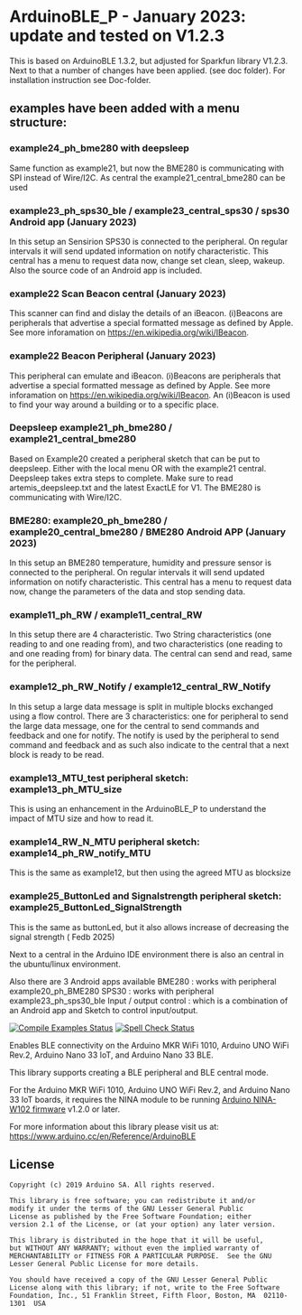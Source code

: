 # ArduinoBLE_P - January 2023: update and tested on V1.2.3

This is based on ArduinoBLE 1.3.2, but adjusted for Sparkfun library V1.2.3. Next to that a number of changes have been applied. (see doc folder). For installation instruction see Doc-folder.

## examples have been added with a menu structure:

### example24_ph_bme280 with deepsleep
Same function as example21, but now the BME280 is communicating with SPI instead of Wire/I2C. As central the example21_central_bme280 can be used

### example23_ph_sps30_ble / example23_central_sps30 / sps30 Android app (January 2023)
In this setup an Sensirion SPS30 is connected to the peripheral. On regular intervals it will send updated information on notify characteristic. This central has a menu to request data now, change set clean, sleep, wakeup. Also the source code of an Android app is included.

### example22 Scan Beacon central (January 2023)
This scanner can find and dislay the details of an iBeacon. (i)Beacons are peripherals that advertise a special formatted message as defined by Apple. See more inforamation on https://en.wikipedia.org/wiki/IBeacon.

### example22 Beacon Peripheral	(January 2023)
This peripheral can emulate and iBeacon. (i)Beacons are peripherals that advertise a special formatted message as defined by Apple. See more inforamation on https://en.wikipedia.org/wiki/IBeacon.  An (i)Beacon is used to find your way around a building or to a specific place.

### Deepsleep example21_ph_bme280 / example21_central_bme280
Based on Example20 created a peripheral sketch that can be put to deepsleep. Either with the local menu OR with the example21 central.
Deepsleep takes extra steps to complete. Make sure to read artemis_deepsleep.txt and the latest ExactLE for V1. The BME280 is communicating with Wire/I2C.

### BME280: example20_ph_bme280 / example20_central_bme280 / BME280 Android APP (January 2023)
In this setup an BME280 temperature, humidity and pressure sensor is connected to the peripheral. On regular intervals  it will send updated information on notify characteristic. This central has a menu to request data now, change the parameters of the data and stop sending data.

### example11_ph_RW / example11_central_RW
In this setup there are 4 characteristic. Two String characteristics (one reading to and one reading from), and two characteristics (one reading to and one reading from) for binary data. The central can send and read, same for the peripheral.

### example12_ph_RW_Notify / example12_central_RW_Notify
In this setup a large data message is split in multiple blocks exchanged using a flow control. There are 3 characteristics: one for peripheral to send the large data message, one for the central to send commands and feedback and one for notify.
The notify is used by the peripheral to send command and feedback and as such also indicate to the central that a next block is ready to be read.

### example13_MTU_test peripheral sketch: example13_ph_MTU_size
This is using an enhancement in the ArduinoBLE_P to understand the impact of MTU size and how to read it.

### example14_RW_N_MTU peripheral sketch: example14_ph_RW_notify_MTU
This is the same as example12, but then using the agreed MTU as blocksize

### example25_ButtonLed and Signalstrength peripheral sketch: example25_ButtonLed_SignalStrength
This is the same as buttonLed, but it also allows increase of decreasing the signal strength ( Fedb 2025)

Next to a central in the Arduino IDE environment there is also an central in the ubuntu/linux environment.

Also there are 3 Android apps available
BME280 : works with peripheral example20_ph_BME280
SPS30  : works with peripheral example23_ph_sps30_ble
Input / output control : which is a combination of an Android app and Sketch to control input/output.

[![Compile Examples Status](https://github.com/arduino-libraries/ArduinoBLE/workflows/Compile%20Examples/badge.svg)](https://github.com/arduino-libraries/ArduinoBLE/actions?workflow=Compile+Examples) [![Spell Check Status](https://github.com/arduino-libraries/ArduinoBLE/workflows/Spell%20Check/badge.svg)](https://github.com/arduino-libraries/ArduinoBLE/actions?workflow=Spell+Check)

Enables BLE connectivity on the Arduino MKR WiFi 1010, Arduino UNO WiFi Rev.2, Arduino Nano 33 IoT, and Arduino Nano 33 BLE.

This library supports creating a BLE peripheral and BLE central mode.

For the Arduino MKR WiFi 1010, Arduino UNO WiFi Rev.2, and Arduino Nano 33 IoT boards, it requires the NINA module to be running [Arduino NINA-W102 firmware](https://github.com/arduino/nina-fw) v1.2.0 or later.


For more information about this library please visit us at:
https://www.arduino.cc/en/Reference/ArduinoBLE

## License

```
Copyright (c) 2019 Arduino SA. All rights reserved.

This library is free software; you can redistribute it and/or
modify it under the terms of the GNU Lesser General Public
License as published by the Free Software Foundation; either
version 2.1 of the License, or (at your option) any later version.

This library is distributed in the hope that it will be useful,
but WITHOUT ANY WARRANTY; without even the implied warranty of
MERCHANTABILITY or FITNESS FOR A PARTICULAR PURPOSE.  See the GNU
Lesser General Public License for more details.

You should have received a copy of the GNU Lesser General Public
License along with this library; if not, write to the Free Software
Foundation, Inc., 51 Franklin Street, Fifth Floor, Boston, MA  02110-1301  USA
```
